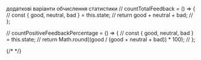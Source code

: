 додаткові варіанти обчислення статистики
  // countTotalFeedback = () => {
  //   const { good, neutral, bad } = this.state;
  //   return good + neutral + bad;
  // };



  // countPositiveFeedbackPercentage = () => {
  //   const { good, neutral, bad } = this.state;
  //   return Math.round((good / (good + neutral + bad)) * 100);
  // };


  {/* <FeedbackOptions
          options={this.state}
          onLeaveFeedback={this.handleClick}
        /> */}